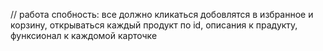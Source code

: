 // работа спобность: все должно кликаться добовлятся в избранное и корзину, открываться каждый продукт по id, описания к прадукту, функсионал к каждомой карточке 
